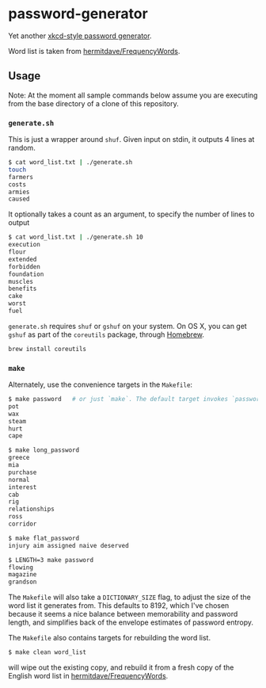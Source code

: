 # password-generator

Yet another [xkcd-style password generator](https://xkcd.com/936/).

Word list is taken from [hermitdave/FrequencyWords](https://github.com/hermitdave/FrequencyWords/).

## Usage

Note: At the moment all sample commands below assume you are executing from the base directory of a clone of this repository.

### `generate.sh`

This is just a wrapper around `shuf`. Given input on stdin, it outputs 4 lines at random.

```bash
$ cat word_list.txt | ./generate.sh
touch
farmers
costs
armies
caused
```

It optionally takes a count as an argument, to specify the number of lines to output

```bash
$ cat word_list.txt | ./generate.sh 10
execution
flour
extended
forbidden
foundation
muscles
benefits
cake
worst
fuel
```

`generate.sh` requires `shuf` or `gshuf` on your system.  On OS X, you can get `gshuf` as part of the `coreutils` package, through [Homebrew](https://brew.sh/).

```bash
brew install coreutils
```

### `make`

Alternately, use the convenience targets in the `Makefile`:

```bash
$ make password   # or just `make`. The default target invokes `password`.
pot
wax
steam
hurt
cape
```

```bash
$ make long_password
greece
mia
purchase
normal
interest
cab
rig
relationships
ross
corridor
```

```bash
$ make flat_password
injury aim assigned naive deserved
```

```bash
$ LENGTH=3 make password
flowing
magazine
grandson
```

The `Makefile` will also take a `DICTIONARY_SIZE` flag, to adjust the size of the word list it generates from. This defaults to 8192, which I've chosen because it seems a nice balance between memorability and password length, and simplifies back of the envelope estimates of password entropy.

The `Makefile` also contains targets for rebuilding the word list.
```bash
$ make clean word_list
```
will wipe out the existing copy, and rebuild it from a fresh copy of the English word list in [hermitdave/FrequencyWords](https://github.com/hermitdave/FrequencyWords/).
